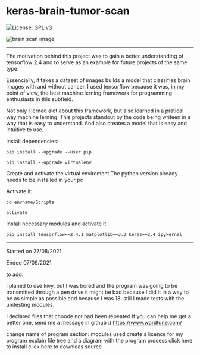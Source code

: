 # keras-brain-tumor-scan

 [![License: GPL v3](https://img.shields.io/badge/License-GPL%20v3-blue.svg)](https://www.gnu.org/licenses/gpl-3.0)

![brain scan image](https://images.pexels.com/photos/4226264/pexels-photo-4226264.jpeg?auto=compress&cs=tinysrgb&dpr=3&h=750&w=1260)


-----
The motivation behind this project was to gain a better understanding of tensorflow 2.4 and to serve as an example for future projects of the same type. 

Essencially, it takes a dataset of images builds a model that classifies brain images with and without cancer. I used tensorflow because it was, in my point of view, the best machine lerning framework for programming enthusiasts in this subfield.

Not only I lerned alot about this framework, but also learned in a pratical way machine lerning. This projects standout by the code being writeen in a way that is easy to understand. And also creates a model that is easy and intuitive  to use. 


Install dependencies:

```
pip install --upgrade --user pip

pip install --upgrade virtualenv
```

Create and activate the virtual enviroment.The python version already needs to be installed in your pc

Activate it:

```
cd envname/Scripts

activate
```

Install necessary modules and activate it

```
pip install tensorflow==2.4.1 matplotlib==3.3 keras==2.4 ipykernel

```

-----

Started on 27/08/2021

Ended 07/09/2021

to add:

i planed to use kivy, but I was bored and the program was going to be transmitted through a pen drive
it might be bad because I did it in a way to be as simple as possible and because I was 18. still I made tests with the unitesting modules.

I declared files that choode not had been repeated
if you can help me get a better one, send me a message in github :)
https://www.wordtune.com/

change name of program
section:
modules used
create a licence for my program
explain file tree  and a diagram with the program process
click here to install
click here to downloas source

